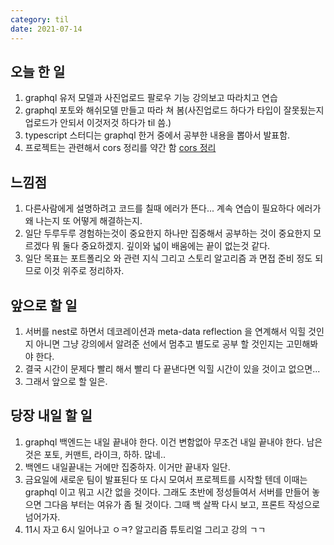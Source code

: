 ```yaml
---
category: til
date: 2021-07-14
---
```


## 오늘 한 일

1. graphql 유저 모델과 사진업로드 팔로우 기능 강의보고 따라치고 연습
2. graphql 포토와 해쉬모델 만들고 따라 쳐 봄(사진업로드 하다가 타입이 잘못됬는지 업로드가 안되서 이것저것 하다가 til 씀.)
3. typescript 스터디는 graphql 한거 중에서 공부한 내용을 뽑아서 발표함.
4. 프로젝트는 관련해서 cors 정리를 약간 함 [cors 정리](https://stitch-saw-c14.notion.site/794d3f8f9ca944f49751459020de0e36)

## 느낌점

1. 다른사람에게 설명하려고 코드를 칠때 에러가 뜬다... 계속 연습이 필요하다 에러가 왜 나는지 또 어떻게 해결하는지.
2. 일단 두루두루 경험하는것이 중요한지 하나만 집중해서 공부하는 것이 중요한지 모르겠다 뭐 둘다 중요하겠지. 깊이와 넓이 배움에는 끝이 없는것 같다.
3. 일단 목표는 포트폴리오 와 관련 지식 그리고 스토리 알고리즘 과 면접 준비 정도 되므로 이것 위주로 정리하자.

## 앞으로 할 일

1. 서버를 nest로 하면서 데코레이션과 meta-data reflection 을 연계해서 익힐 것인지 아니면 그냥 강의에서 알려준 선에서 멈추고 별도로 공부 할 것인지는 고민해봐야 한다.
2. 결국 시간이 문제다 빨리 해서 빨리 다 끝낸다면 익힐 시간이 있을 것이고 없으면...
3. 그래서 앞으로 할 일은.

## 당장 내일 할 일

1. graphql 백엔드는 내일 끝내야 한다. 이건 변함없아 무조건 내일 끝내야 한다. 남은것은 포토, 커맨트, 라이크, 하하. 많네..
2. 백엔드 내일끝내는 거에만 집중하자. 이거만 끝내자 일단.
3. 금요일에 새로운 팀이 발표된다 또 다시 모여서 프로젝트를 시작할 텐데 이때는 graphql 이고 뭐고 시간 없을 것이다. 그래도 초반에 정성들여서 서버를 만들어 놓으면 그다음 부터는 여유가 좀 될 것이다. 그때 백 살짝 다시 보고, 프론트 작성으로 넘어가자.
4. 11시 자고 6시 일어나고 ㅇㅋ? 알고리즘 튜토리얼 그리고 강의 ㄱㄱ
